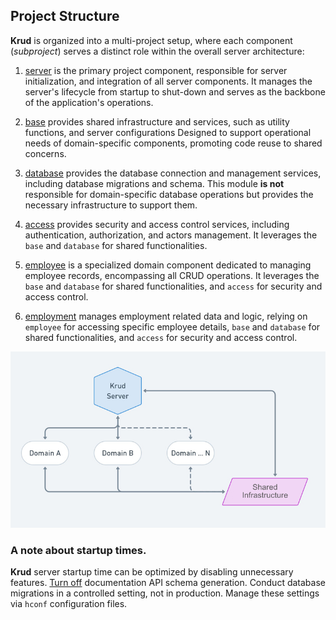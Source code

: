 ## Project Structure

**Krud** is organized into a multi-project setup, where each component (_subproject_) serves a distinct role within
the overall server architecture:

1. [server](../krud-server) is the primary project component, responsible for server initialization, and integration of all server components.
   It manages the server's lifecycle from startup to shut-down and serves as the backbone of the application's operations.

2. [base](../krud-core/base) provides shared infrastructure and services, such as utility functions, and server configurations
   Designed to support operational needs of domain-specific components, promoting code reuse to shared concerns.

3. [database](../krud-core/database) provides the database connection and management services, including database migrations and schema.
   This module **is not** responsible for domain-specific database operations but provides the necessary infrastructure to support them.

4. [access](../krud-core/access) provides security and access control services, including authentication, authorization,
   and actors management. It leverages the `base` and `database` for shared functionalities.

5. [employee](../krud-domain/employee) is a specialized domain component dedicated to managing employee records, encompassing all CRUD operations.
   It leverages the `base` and `database` for shared functionalities, and `access` for security and access control.

6. [employment](../krud-domain/employment) manages employment related data and logic, relying on
   `employee` for accessing specific employee
   details, `base` and `database` for shared functionalities, and `access` for security and access control.

<img src="./screenshots/server.jpg" width="800" alt="server">

### A note about startup times.

**Krud** server startup time can be optimized by disabling unnecessary features.
[Turn off](../krud-core/base/src/main/resources/config/config_api_schema.conf) documentation API schema generation.
Conduct database migrations in a controlled setting, not in production. Manage these settings via `hconf` configuration files.
